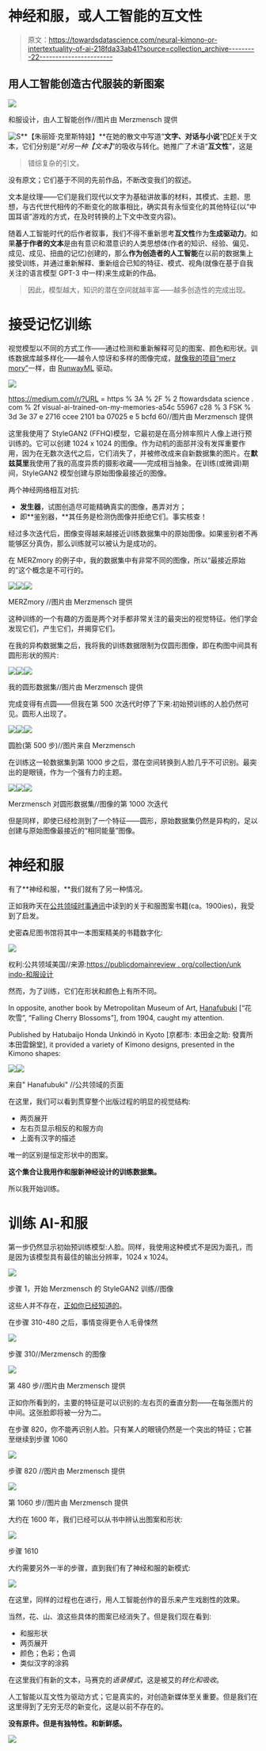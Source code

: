 # 神经和服，或人工智能的互文性

> 原文：<https://towardsdatascience.com/neural-kimono-or-intertextuality-of-ai-218fda33ab41?source=collection_archive---------22----------------------->

## 用人工智能创造古代服装的新图案

![](img/e9e24843d4c9aaadf31eb99bd0d2a4b5.png)

和服设计，由人工智能创作//图片由 Merzmensch 提供

![S](img/e7f0e8e8c4a96e3dbdbea7fabca8bc7b.png)**【朱丽娅·克里斯特娃】**在她的散文中写道“**文字、对话与小说**”[PDF](https://cpb-us-w2.wpmucdn.com/u.osu.edu/dist/3/29382/files/2016/03/Kristeva-Word-Dialogue-and-Novel-2kauf14.pdf)关于文本，它们分别是“*对另一种【文本】*”的吸收与转化。她推广了术语“**互文性**”，这是

> 错综复杂的引文。

没有原文；它们基于不同的先前作品，不断改变我们的叙述。

文本是纹理——它们是我们现代以文字为基础讲故事的材料，其模式、主题、思想，与古代世代相传的不断变化的故事相比，确实具有永恒变化的其他特征(以“中国耳语”游戏的方式，在及时转换的上下文中改变内容)。

随着人工智能时代的后作者叙事，我们不得不重新思考**互文性**作为**生成驱动力**。如果**基于作者的文本**是由有意识和潜意识的人类思想体(作者的知识、经验、偏见、成见、成见、扭曲的记忆)创建的，那么**作为创造者的人工智能**在以前的数据集上接受训练，并通过重新解释、重新组合已知的特征、模式、视角(就像在基于自我关注的语言模型 GPT-3 中一样)来生成新的作品。

> 因此，模型越大，知识的潜在空间就越丰富——越多创造性的完成出现。

# 接受记忆训练

视觉模型以不同的方式工作——通过检测和重新解释可见的图案、颜色和形状。训练数据库越多样化——越令人惊讶和多样的图像完成，[就像我的项目“merz mory”](/visual-ai-trained-on-my-memories-a54c55967c28?sk=3e37e2716ccee2101ba07025e5bcfd60)一样，由 [RunwayML](https://medium.com/u/2d612be6e147?source=post_page-----218fda33ab41--------------------------------) 驱动。

![](img/fbe00abd9a6e3b57cbfca347855a2371.png)

https://medium.com/r/?URL = https % 3A % 2F % 2 ftowardsdata science . com % 2f visual-ai-trained-on-my-memories-a54c 55967 c28 % 3 FSK % 3d 3e 37 e 2716 ccee 2101 ba 07025 e 5 bcfd 60//图片由 Merzmensch 提供

这里我使用了 StyleGAN2 (FFHQ)模型，它最初是在高分辨率照片人像上进行预训练的。它可以创建 1024 x 1024 的图像。作为动机的面部并没有发挥重要作用，因为在无数次迭代之后，它们消失了，并被修改成来自新数据集的图片。在**默兹莫里**我使用了我的高度异质的摄影收藏——完成相当抽象。在训练(或微调)期间，StyleGAN2 模型创建与原始图像最接近的图像。

两个神经网络相互对抗:

*   **发生器**，试图创造尽可能精确真实的图像，愚弄对方；
*   即**鉴别器，**其任务是检测伪图像并拒绝它们。事实核查！

经过多次迭代后，图像变得越来越接近训练数据集中的原始图像。如果鉴别者不再能够区分真伪，那么训练就可以被认为是成功的。

在 MERZmory 的例子中，我的数据集中有非常不同的图像，所以“最接近原始的”这个概念是不可行的。

![](img/277363cefcf359be6ce2a85c90da673d.png)![](img/b9c8dab34c9261442ed4abaad4b049dd.png)![](img/86fae75803d666854ce9b69713bddb48.png)

MERZmory //图片由 Merzmensch 提供

这种训练的一个有趣的方面是两个对手都非常关注的最突出的视觉特征。他们学会发现它们，产生它们，并揭穿它们。

在我的异构数据集之后，我将我的训练数据限制为仅圆形图像，即在构图中间具有圆形形状的照片:

![](img/6c8b381538703cbffa5ff9b2cfafd8a2.png)![](img/033a07223108be05d17422d304586a31.png)![](img/69bed21e09178e3743043e609a811d98.png)

我的圆形数据集//图片由 Merzmensch 提供

完成变得有点圆——但我在第 500 次迭代时停了下来:初始预训练的人脸仍然可见。圆形人出现了。

![](img/3093dd228a95ba79135199d53ca123f7.png)![](img/67e65b7f8e7a399b82196fb04838bc25.png)![](img/146efbe04bb347c9d46eb33308cace01.png)

圆脸(第 500 步)//图片来自 Merzmensch

在训练这一轮数据集到第 1000 步之后，潜在空间转换到人脸几乎不可识别。最突出的是眼镜，作为一个强有力的主题。

![](img/1b661b830085ec2d0d24a3fcb7a1db46.png)![](img/af65dabf6be1871b60c5f1e7998189a1.png)![](img/ced20d68d9264cc356796fe499beb0b5.png)

Merzmensch 对圆形数据集//图像的第 1000 次迭代

但是同样，即使已经检测到了一个特征——圆形，原始数据集仍然是异构的，足以创建与原始图像最接近的“相同能量”图像。

# 神经和服

有了**神经和服，**我们就有了另一种情况。

正如我昨天在[公共领域时事通讯](https://publicdomainreview.org/subscribe)中读到的关于和服图案书籍(ca。1900ies)，我受到了启发。

史密森尼图书馆将其中一本图案精美的书籍数字化:

![](img/41587ed496d09ae6c290da70e4a70c70.png)

权利:公共领域美国//来源:[https://publicdomainreview . org/collection/unk indo-和服设计](https://publicdomainreview.org/collection/unkindo-kimono-designs)

然而，为了训练，它们在形状和颜色上有所不同。

In opposite, another book by Metropolitan Museum of Art, [Hanafubuki](https://libmma.contentdm.oclc.org/digital/collection/p16028coll7/id/23918/rec/1) [“花吹雪”, “Falling Cherry Blossoms”], from 1904, caught my attention.

Published by Hatubaijo Honda Unkindō in Kyoto [京都市: 本田金之助: 發賣所本田雲錦堂], it provided a variety of Kimono designs, presented in the Kimono shapes:

![](img/936cdaaf1efe1ea815098dfe541561e2.png)![](img/3793413dcbebd93d153feadaa269e5ad.png)

来自" Hanafubuki" //公共领域的页面

在这里，我们可以看到贯穿整个出版过程的明显的视觉结构:

*   两页展开
*   左右页显示相反的和服方向
*   上面有汉字的描述

唯一的区别是恒定形状中的图案。

**这个集合让我用作和服新神经设计的训练数据集。**

所以我开始训练。

# 训练 AI-和服

第一步仍然显示初始预训练模型:人脸。同样，我使用这种模式不是因为面孔，而是因为该模型具有最佳的输出分辨率，1024 x 1024。

![](img/b559d5087d42a3be8e10c2a4886148d2.png)

步骤 1，开始 Merzmensch 的 StyleGAN2 训练//图像

这些人并不存在，[正如你已经知道的](/this-item-does-not-exist-2defbac76b39?sk=f444e16f44856396cf97e5939d055211)。

在步骤 310-480 之后，事情变得更令人毛骨悚然

![](img/a022a5fab83a3c580f3a5b6bfaf72a56.png)

步骤 310//Merzmensch 的图像

![](img/e868f2a867ef92777f4e46a2e47e50ce.png)

第 480 步//图片由 Merzmensch 提供

正如你所看到的，主要的特征是可以识别的:左右页的垂直分割——在每张图片的中间。这张脸即将被一分为二。

在步骤 820，你不能再识别人脸。只有某人的眼镜仍然是一个突出的特征；它甚至继续到步骤 1060

![](img/c92b88fbf5b9570dd9438c00868955d4.png)

步骤 820 //图片由 Merzmensch 提供

![](img/9fd8b97f025610441a70f8593d50dd17.png)

第 1060 步//图片由 Merzmensch 提供

大约在 1600 年，我们已经可以从书中辨认出图案和形状:

![](img/378901bc77e24c24aeeb7571796fa669.png)

步骤 1610

大约需要另外一半的步骤，直到我们有了神经和服的新模式:

![](img/e9e24843d4c9aaadf31eb99bd0d2a4b5.png)

在这里，同样的过程也在进行，用人工智能创作的音乐来产生戏剧性的效果。

当然，花、山、浪这些具体的图案已经消失了。但是我们现在看到:

*   和服形状
*   两页展开
*   颜色；色彩；色调
*   类似汉字的涂鸦

在这里我们有新的文本，马赛克的*语录模式*，这是被艾的*转化和吸收*。

人工智能以互文性为驱动方式；它是真实的，对创造新媒体至关重要。但是我们在这里得到了无穷无尽的新变化，这是以前不存在的。

**没有原件。但是有独特性。和新鲜感。**

![](img/b175d84b98b4b0d705b993fa8645b11d.png)